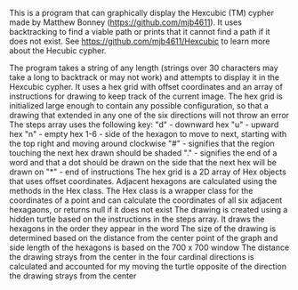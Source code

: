 This is a program that can graphically display the Hexcubic (TM) cypher made by Matthew Bonney (https://github.com/mjb4611). It uses backtracking to find a viable path or prints that it cannot find a path if it does not exist. See https://github.com/mjb4611/Hexcubic to learn more about the Hecubic cypher.

The program takes a string of any length (strings over 30 characters may take a long to backtrack or may not work) and attempts to display it in the Hexcubic cypher. 
It uses a hex grid with offset coordinates and an array of instructions for drawing to keep track of the current image. 
The hex grid is initialized large enough to contain any possible configuration, so that a drawing that extended in any one of the six directions will not throw an error
The steps array uses the following key:
	"d" - downward hex
	"u" - upward hex
	"n" - empty hex
	1-6 - side of the hexagon to move to next, starting with the top right and moving around clockwise
	"#" - signifies that the region touching the next hex drawn should be shaded
	"." - signifies the end of a word and that a dot should be drawn on the side that the next hex will be drawn on
	"*" - end of instructions
The hex grid is a 2D array of Hex objects that uses offset coordinates. Adjacent hexagons are calculated using the methods in the Hex class.
The Hex class is a wrapper class for the coordinates of a point and can calculate the coordinates of all six adjacent hexagaons, or returns null if it does not exist
The drawing is created using a hidden turtle based on the instructions in the steps array. It draws the hexagons in the order they appear in the word
The size of the drawing is determined based on the distance from the center point of the graph and side length of the hexagons is based on the 700 x 700 window
The distance the drawing strays from the center in the four cardinal directions is calculated and accounted for my moving the turtle opposite of the direction the drawing strays from the center
